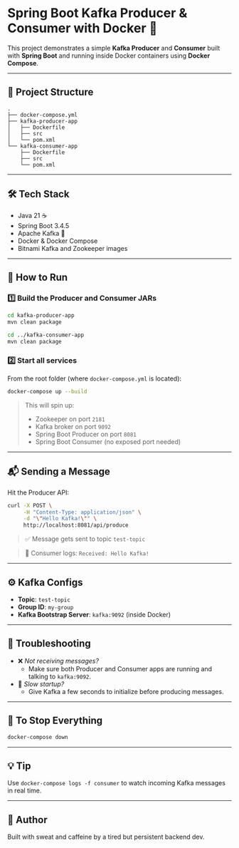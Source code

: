 # Spring Boot Kafka Producer & Consumer with Docker 🐳

This project demonstrates a simple **Kafka Producer** and **Consumer** built with **Spring Boot** and running inside Docker containers using **Docker Compose**.

---

## 🧩 Project Structure

```
.
├── docker-compose.yml
├── kafka-producer-app
│   ├── Dockerfile
│   ├── src
│   └── pom.xml
└── kafka-consumer-app
    ├── Dockerfile
    ├── src
    └── pom.xml
```

---

## 🛠️ Tech Stack

- Java 21 ☕
- Spring Boot 3.4.5
- Apache Kafka 🦄
- Docker & Docker Compose
- Bitnami Kafka and Zookeeper images

---

## 🚀 How to Run

### 1️⃣ Build the Producer and Consumer JARs

```bash
cd kafka-producer-app
mvn clean package

cd ../kafka-consumer-app
mvn clean package
```

### 2️⃣ Start all services

From the root folder (where `docker-compose.yml` is located):

```bash
docker-compose up --build
```

> This will spin up:
> - Zookeeper on port `2181`
> - Kafka broker on port `9092`
> - Spring Boot Producer on port `8081`
> - Spring Boot Consumer (no exposed port needed)

---

## 📬 Sending a Message

Hit the Producer API:

```bash
curl -X POST \
     -H "Content-Type: application/json" \
     -d "\"Hello Kafka!\"" \
     http://localhost:8081/api/produce
```

> ✅ Message gets sent to topic `test-topic`

> 📩 Consumer logs: `Received: Hello Kafka!`

---

## ⚙️ Kafka Configs

- **Topic**: `test-topic`
- **Group ID**: `my-group`
- **Kafka Bootstrap Server**: `kafka:9092` (inside Docker)

---

## 🧪 Troubleshooting

- ❌ *Not receiving messages?*
  - Make sure both Producer and Consumer apps are running and talking to `kafka:9092`.
- 🐢 *Slow startup?*
  - Give Kafka a few seconds to initialize before producing messages.

---

## 🧹 To Stop Everything

```bash
docker-compose down
```

---

## 💡 Tip

Use `docker-compose logs -f consumer` to watch incoming Kafka messages in real time.

---

## 🫶 Author

Built with sweat and caffeine by a tired but persistent backend dev.

